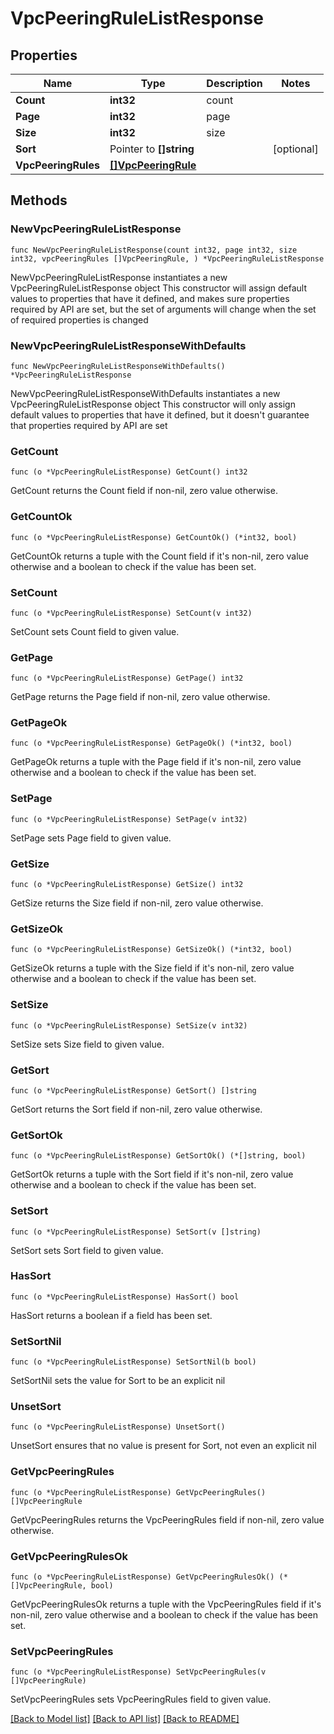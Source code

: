 # VpcPeeringRuleListResponse

## Properties

Name | Type | Description | Notes
------------ | ------------- | ------------- | -------------
**Count** | **int32** | count | 
**Page** | **int32** | page | 
**Size** | **int32** | size | 
**Sort** | Pointer to **[]string** |  | [optional] 
**VpcPeeringRules** | [**[]VpcPeeringRule**](VpcPeeringRule.md) |  | 

## Methods

### NewVpcPeeringRuleListResponse

`func NewVpcPeeringRuleListResponse(count int32, page int32, size int32, vpcPeeringRules []VpcPeeringRule, ) *VpcPeeringRuleListResponse`

NewVpcPeeringRuleListResponse instantiates a new VpcPeeringRuleListResponse object
This constructor will assign default values to properties that have it defined,
and makes sure properties required by API are set, but the set of arguments
will change when the set of required properties is changed

### NewVpcPeeringRuleListResponseWithDefaults

`func NewVpcPeeringRuleListResponseWithDefaults() *VpcPeeringRuleListResponse`

NewVpcPeeringRuleListResponseWithDefaults instantiates a new VpcPeeringRuleListResponse object
This constructor will only assign default values to properties that have it defined,
but it doesn't guarantee that properties required by API are set

### GetCount

`func (o *VpcPeeringRuleListResponse) GetCount() int32`

GetCount returns the Count field if non-nil, zero value otherwise.

### GetCountOk

`func (o *VpcPeeringRuleListResponse) GetCountOk() (*int32, bool)`

GetCountOk returns a tuple with the Count field if it's non-nil, zero value otherwise
and a boolean to check if the value has been set.

### SetCount

`func (o *VpcPeeringRuleListResponse) SetCount(v int32)`

SetCount sets Count field to given value.


### GetPage

`func (o *VpcPeeringRuleListResponse) GetPage() int32`

GetPage returns the Page field if non-nil, zero value otherwise.

### GetPageOk

`func (o *VpcPeeringRuleListResponse) GetPageOk() (*int32, bool)`

GetPageOk returns a tuple with the Page field if it's non-nil, zero value otherwise
and a boolean to check if the value has been set.

### SetPage

`func (o *VpcPeeringRuleListResponse) SetPage(v int32)`

SetPage sets Page field to given value.


### GetSize

`func (o *VpcPeeringRuleListResponse) GetSize() int32`

GetSize returns the Size field if non-nil, zero value otherwise.

### GetSizeOk

`func (o *VpcPeeringRuleListResponse) GetSizeOk() (*int32, bool)`

GetSizeOk returns a tuple with the Size field if it's non-nil, zero value otherwise
and a boolean to check if the value has been set.

### SetSize

`func (o *VpcPeeringRuleListResponse) SetSize(v int32)`

SetSize sets Size field to given value.


### GetSort

`func (o *VpcPeeringRuleListResponse) GetSort() []string`

GetSort returns the Sort field if non-nil, zero value otherwise.

### GetSortOk

`func (o *VpcPeeringRuleListResponse) GetSortOk() (*[]string, bool)`

GetSortOk returns a tuple with the Sort field if it's non-nil, zero value otherwise
and a boolean to check if the value has been set.

### SetSort

`func (o *VpcPeeringRuleListResponse) SetSort(v []string)`

SetSort sets Sort field to given value.

### HasSort

`func (o *VpcPeeringRuleListResponse) HasSort() bool`

HasSort returns a boolean if a field has been set.

### SetSortNil

`func (o *VpcPeeringRuleListResponse) SetSortNil(b bool)`

 SetSortNil sets the value for Sort to be an explicit nil

### UnsetSort
`func (o *VpcPeeringRuleListResponse) UnsetSort()`

UnsetSort ensures that no value is present for Sort, not even an explicit nil
### GetVpcPeeringRules

`func (o *VpcPeeringRuleListResponse) GetVpcPeeringRules() []VpcPeeringRule`

GetVpcPeeringRules returns the VpcPeeringRules field if non-nil, zero value otherwise.

### GetVpcPeeringRulesOk

`func (o *VpcPeeringRuleListResponse) GetVpcPeeringRulesOk() (*[]VpcPeeringRule, bool)`

GetVpcPeeringRulesOk returns a tuple with the VpcPeeringRules field if it's non-nil, zero value otherwise
and a boolean to check if the value has been set.

### SetVpcPeeringRules

`func (o *VpcPeeringRuleListResponse) SetVpcPeeringRules(v []VpcPeeringRule)`

SetVpcPeeringRules sets VpcPeeringRules field to given value.



[[Back to Model list]](../README.md#documentation-for-models) [[Back to API list]](../README.md#documentation-for-api-endpoints) [[Back to README]](../README.md)


